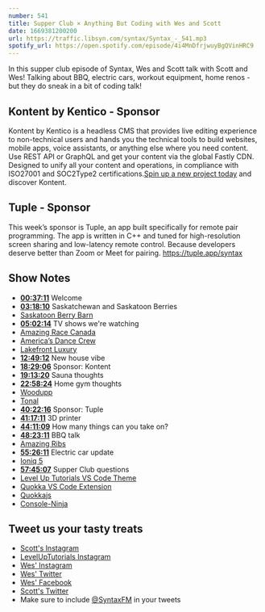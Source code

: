 ```yaml
---
number: 541
title: Supper Club × Anything But Coding with Wes and Scott
date: 1669381200200
url: https://traffic.libsyn.com/syntax/Syntax_-_541.mp3
spotify_url: https://open.spotify.com/episode/4i4MnDfrjwuyBgQVinHRC9
---
```


In this supper club episode of Syntax, Wes and Scott talk with Scott and Wes! Talking about BBQ, electric cars, workout equipment, home renos - but they do sneak in a bit of coding talk!

## Kontent by Kentico - Sponsor

Kontent by Kentico is a headless CMS that provides live editing experience to non-technical users and hands you the technical tools to build websites, mobile apps, voice assistants, or anything else where you need content. Use REST API or GraphQL and get your content via the global Fastly CDN. Designed to unify all your content and operations, in compliance with ISO27001 and SOC2Type2 certifications.[Spin up a new project today](kontent.ai/syntax) and discover Kontent.

## Tuple - Sponsor

This week’s sponsor is Tuple, an app built specifically for remote pair programming. The app is written in C++ and tuned for high-resolution screen sharing and low-latency remote control. Because developers deserve better than Zoom or Meet for pairing. <https://tuple.app/syntax>

## Show Notes

* **[00:37:11](#t=00:37:11)** Welcome
* **[03:18:10](#t=03:18:10)** Saskatchewan and Saskatoon Berries
* [Saskatoon Berry Barn](https://www.berrybarn.ca)
* **[05:02:14](#t=05:02:14)** TV shows we're watching
* [Amazing Race Canada](https://en.wikipedia.org/wiki/The_Amazing_Race_Canada)
* [America’s Dance Crew](https://en.wikipedia.org/wiki/America%27s_Best_Dance_Crew)
* [Lakefront Luxury](https://tv.cottagelife.com/shows/lakefront-luxury/)
* **[12:49:12](#t=12:49:12)** New house vibe
* **[18:29:06](#t=18:29:06)** Sponsor: Kontent
* **[19:13:20](#t=19:13:20)** Sauna thoughts
* **[22:58:24](#t=22:58:24)** Home gym thoughts
* [Woodupp](https://woodupp.com)
* [Tonal](https://www.tonal.com)
* **[40:22:16](#t=40:22:16)** Sponsor: Tuple
* **[41:17:11](#t=41:17:11)** 3D printer
* **[44:11:09](#t=44:11:09)** How many things can you take on?
* **[48:23:11](#t=48:23:11)** BBQ talk
* [Amazing Ribs](https://amazingribs.com)
* **[55:26:11](#t=55:26:11)** Electric car update
* [Ioniq 5](https://www.caranddriver.com/hyundai/ioniq-5)
* **[57:45:07](#t=57:45:07)** Supper Club questions
* [Level Up Tutorials VS Code Theme](https://marketplace.visualstudio.com/items?itemName=leveluptutorials.theme-levelup)
* [Quokka VS Code Extension](https://marketplace.visualstudio.com/items?itemName=WallabyJs.quokka-vscode)
* [Quokkajs](https://quokkajs.com)
* [Console-Ninja](https://console-ninja.com)

## Tweet us your tasty treats

* [Scott's Instagram](https://www.instagram.com/stolinski/)
* [LevelUpTutorials Instagram](https://www.instagram.com/LevelUpTutorials/)
* [Wes' Instagram](https://www.instagram.com/wesbos/)
* [Wes' Twitter](https://twitter.com/wesbos)
* [Wes' Facebook](https://www.facebook.com/wesbos.developer)
* [Scott's Twitter](https://twitter.com/stolinski)
* Make sure to include [@SyntaxFM](https://twitter.com/SyntaxFM) in your tweets
